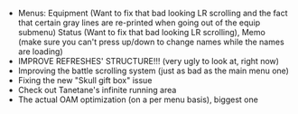 - Menus:
    Equipment (Want to fix that bad looking LR scrolling and the fact that certain gray lines are re-printed when going out of the equip submenu)
    Status (Want to fix that bad looking LR scrolling),
    Memo (make sure you can't press up/down to change names while the names are loading)
- IMPROVE REFRESHES' STRUCTURE!!! (very ugly to look at, right now)
- Improving the battle scrolling system (just as bad as the main menu one)
- Fixing the new "Skull gift box" issue
- Check out Tanetane's infinite running area
- The actual OAM optimization (on a per menu basis), biggest one
